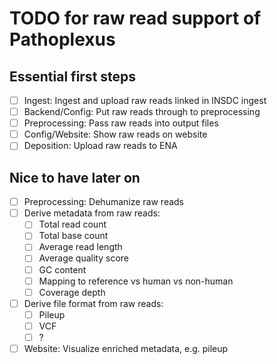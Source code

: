 # TODO for raw read support of Pathoplexus

## Essential first steps

- [ ] Ingest: Ingest and upload raw reads linked in INSDC ingest
- [ ] Backend/Config: Put raw reads through to preprocessing
- [ ] Preprocessing: Pass raw reads into output files
- [ ] Config/Website: Show raw reads on website
- [ ] Deposition: Upload raw reads to ENA

## Nice to have later on

- [ ] Preprocessing: Dehumanize raw reads
- [ ] Derive metadata from raw reads:
  - [ ] Total read count
  - [ ] Total base count
  - [ ] Average read length
  - [ ] Average quality score
  - [ ] GC content
  - [ ] Mapping to reference vs human vs non-human
  - [ ] Coverage depth
- [ ] Derive file format from raw reads:
  - [ ] Pileup
  - [ ] VCF
  - [ ] ?
- [ ] Website: Visualize enriched metadata, e.g. pileup
